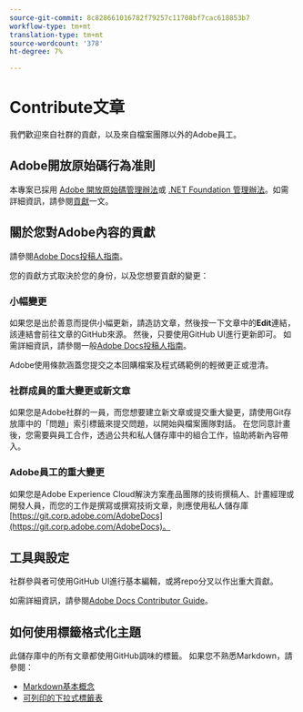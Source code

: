 ```yaml
---
source-git-commit: 8c828661016782f79257c11708bf7cac618853b7
workflow-type: tm+mt
translation-type: tm+mt
source-wordcount: '378'
ht-degree: 7%

---
```

# Contribute文章

我們歡迎來自社群的貢獻，以及來自檔案團隊以外的Adobe員工。

## Adobe開放原始碼行為准則

本專案已採用 [Adobe 開放原始碼管理辦法](code-of-conduct.md)或 [.NET Foundation 管理辦法](https://dotnetfoundation.org/code-of-conduct)。如需詳細資訊，請參閱[貢獻](contributing.md)一文。

## 關於您對Adobe內容的貢獻

請參閱[Adobe Docs投稿人指南](https://docs.adobe.com/content/help/en/contributor/contributor-guide/introduction.html)。

您的貢獻方式取決於您的身份，以及您想要貢獻的變更：

### 小幅變更

如果您是出於善意而提供小幅更新，請造訪文章，然後按一下文章中的&#x200B;**Edit**&#x200B;連結，該連結會前往文章的GitHub來源。 然後，只要使用GitHub UI進行更新即可。 如需詳細資訊，請參閱一般[Adobe Docs投稿人指南](https://docs.adobe.com/content/help/en/contributor/contributor-guide/introduction.html)。

Adobe使用條款涵蓋您提交之本回購檔案及程式碼範例的輕微更正或澄清。

### 社群成員的重大變更或新文章

如果您是Adobe社群的一員，而您想要建立新文章或提交重大變更，請使用Git存放庫中的「問題」索引標籤來提交問題，以開始與檔案團隊對話。 在您同意計畫後，您需要與員工合作，透過公共和私人儲存庫中的組合工作，協助將新內容帶入。

<!--
If you submit a pull request with significant changes to documentation and code examples, you'll see a message in the pull request asking you to submit an online contribution license agreement (CLA). We need you to complete the online form before we can review your pull request.
-->

### Adobe員工的重大變更

如果您是Adobe Experience Cloud解決方案產品團隊的技術撰稿人、計畫經理或開發人員，而您的工作是撰寫或撰寫技術文章，則應使用私人儲存庫[https://git.corp.adobe.com/AdobeDocs](https://git.corp.adobe.com/AdobeDocs)。<!--Employees from other parts of the Adobe world should use the public repo for minor updates.-->

## 工具與設定

社群參與者可使用GitHub UI進行基本編輯，或將repo分叉以作出重大貢獻。

如需詳細資訊，請參閱[Adobe Docs Contributor Guide](https://docs.adobe.com/content/help/en/contributor/contributor-guide/introduction.html)。

## 如何使用標籤格式化主題

此儲存庫中的所有文章都使用GitHub調味的標籤。 如果您不熟悉Markdown，請參閱：

* [Markdown基本概念](https://help.github.com/articles/markdown-basics/)
* [可列印的下拉式標籤表](https://guides.github.com/pdfs/markdown-cheatsheet-online.pdf)

<!--
## Labels

In the public repository, automated labels are assigned to pull requests to help us manage the pull request workflow and to help let you know what's going on with your pull request:

* **Change sent to author**: The author has been notified of the pending pull request.
* **ready-to-merge**: Ready for review by our pull request review team.
-->
